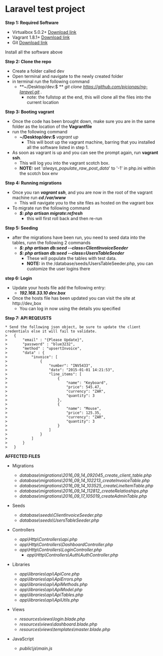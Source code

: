 # Laravel test project

**Step 1: Required Software**

* Virtualbox 5.0.2+ [Download link](http://download.virtualbox.org/virtualbox/5.0.2/)
* Vagrant 1.8.1+ [Download link](https://www.vagrantup.com/downloads.html)
* Git [Download link](https://git-scm.com/downloads)

Install all the software above

**Step 2: Clone the repo**

* Create a folder called dev
* Open terminal and navigate to the newly created folder
* in terminal run the following command
	* **~/Desktop/dev:$ ** *git clone https://github.com/pjcjonas/ng-laravel.git .*
		* note: the fullstop at the end, this will clone all the files into the current location

**Step 3: Booting vagrant**

* Once the code has been brought down, make sure you are in the same folder as the location of the **Vagrantfile**
* run the following command
	* **~/Desktop/dev:$** *vagrant up*
		* This will boot up the vagrant machine, barring that you installed all the software listed in step 1.
* As soon as vagrant is up and you can see the prompt again, run **vagrant ssh**.
	* This will log you into the vagrant scotch box.
	* **NOTE:** set '*always_populate_raw_post_data*' to '-1' in php.ini within the scotch box env

**Step 4: Running migrations**

* Once you ran ***vagrant ssh***, and you are now in the root of the vagrant machine run ***cd /var/www***
	* This will navigate you to the site files as hosted on the vagrant box
* To migrate run the following command
	* ***$: php artisan migrate:refresh***
		* this will first roll back and then re-run

**Step 5: Seeding**

* after the migrations have been run, you need to seed data into the tables, runn the following 2 commands
	* ***$: php artisan db:seed --class=ClientInvoiceSeeder***
	* ***$: php artisan db:seed --class=UsersTableSeeder***
		* These will populate the tables with test data.
		* **NOTE:** in the /database/seeds/UsersTableSeeder.php, you can customize the user logins there

**step 6: Login**

* Update your hosts file add the following entry:
	* ***192.168.33.10           dev.box***
* Once the hosts file has been updated you can visit the site at http://dev_box
	* You can log in now using the details you specified

**Step 7: API REQEUSTS**

	* Send the following json object, be sure to update the client credentials else it will fail to validate.
	>	{
	>		"email" : "{Please Update}",
	>		"password" : "blue3232",
	>		"method" : "upsertInvoice",
	>		"data" : {
	>			"invoice": [
	>				{
	>					"number": "INV5433",
	>					"date": "2015-01-01 14:21:53",
	>					"line_items": [
	>						{
	>							"name": "Keyboard",
	>							"price": 545.47,
	>							"currency": "ZAR",
	>							"quantity": 3
	>						},
	>						{
	>							"name": "Mouse",
	>							"price": 125.35,
	>							"currency": "ZAR",
	>							"quantity": 3
	>						}
	>					]
	>				}
	>			]
	>		}
	>	}


**AFFECTED FILES**

* Migrations
	* *database\migrations\2016_09_14_092045_create_client_table.php*
	* *database\migrations\2016_09_14_102213_createInvoiceTable.php*
	* *database\migrations\2016_09_14_103525_createLineItemTable.php*
	* *database\migrations\2016_09_14_112812_createRelatioships.php*
	* *database\migrations\2016_09_17_105019_createAdminTable.php*

* Seeds
	* *database\seeds\ClientInvoiceSeeder.php*
	* *database\seeds\UsersTableSeeder.php*

* Controllers
	* *app\Http\Controllers\api.php*
	* *app\Http\Controllers\DashboardController.php*
	* *app\Http\Controllers\LoginController.php*
		* *app\Http\Controllers\Auth\AuthController.php*

* Libraries
	* *app\libraries\api\ApiCore.php*
	* *app\libraries\api\ApiErrors.php*
	* *app\libraries\api\ApiMethods.php*
	* *app\libraries\api\ApiModel.php*
	* *app\libraries\api\ApiTables.php*
	* *app\libraries\api\ApiUtils.php*

* Views
	* *resources\views\login.blade.php*
	* *resources\views\dashboard.blade.php*
	* *resources\views\templates\master.blade.php*

* JavaScript
	* *public\js\main.js*
